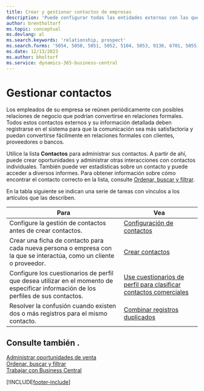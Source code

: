 ```yaml
---
title: Crear y gestionar contactos de empresas
description: 'Puede configurar todas las entidades externas con las que mantenga una relación de negocio (por ejemplo clientes potenciales, clientes, proveedores y consultores) como contactos.'
author: brentholtorf
ms.topic: conceptual
ms.devlang: al
ms.search.keywords: 'relationship, prospect'
ms.search.forms: '5054, 5050, 5051, 5052, 5104, 5053, 9130, 6701, 5055, 1604'
ms.date: 12/13/2023
ms.author: bholtorf
ms.service: dynamics-365-business-central
---
```


# <a name="managing-contacts"></a>Gestionar contactos

Los empleados de su empresa se reúnen periódicamente con posibles relaciones de negocio que podrían convertirse en relaciones formales. Todos estos contactos externos y su información detallada deben registrarse en el sistema para que la comunicación sea más satisfactoria y puedan convertirse fácilmente en relaciones formales con clientes, proveedores o bancos.

Utilice la lista **Contactos** para administrar sus contactos. A partir de ahí, puede crear oportunidades y administrar otras interacciones con contactos individuales. También puede ver estadísticas sobre un contacto y puede acceder a diversos informes. Para obtener información sobre cómo encontrar el contacto correcto en la lista, consulte [Ordenar, buscar y filtrar](ui-enter-criteria-filters.md).  

En la tabla siguiente se indican una serie de tareas con vínculos a los artículos que las describen.

| Para | Vea |
| --- | --- |
| Configure la gestión de contactos antes de crear contactos. |[Configuración de contactos](marketing-setup-contacts.md) |
| Crear una ficha de contacto para cada nueva persona o empresa con la que se interactúa, como un cliente o proveedor. |[Crear contactos](marketing-create-contact-companies.md) |
|Configure los cuestionarios de perfil que desea utilizar en el momento de especificar información de los perfiles de sus contactos.|[Use cuestionarios de perfil para clasificar contactos comerciales](marketing-create-contact-profile-questionnaire.md)|
|Resolver la confusión cuando existen dos o más registros para el mismo contacto.|[Combinar registros duplicados](sales-how-merge-duplicate-records.md)|

## <a name="see-also"></a>Consulte también .

[Administrar oportunidades de venta](marketing-manage-sales-opportunities.md)  
[Ordenar, buscar y filtrar](ui-enter-criteria-filters.md)  
[Trabajar con Business Central](ui-work-product.md)  


[!INCLUDE[footer-include](includes/footer-banner.md)]
